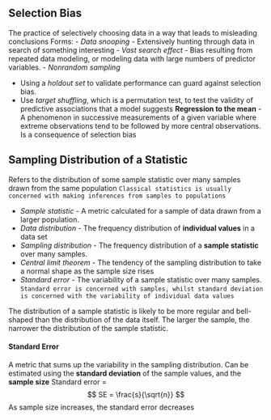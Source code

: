 ## Selection Bias
The practice of selectively choosing data in a way that leads to misleading conclusions
Forms:
	- *Data snooping* - Extensively hunting through data in search of something interesting
	- *Vast search effect* - Bias resulting from repeated data modeling, or modeling data with large numbers of predictor variables.
	- *Nonrandom sampling*
- Using a *holdout set* to validate performance can guard against selection bias.
- Use *target shuffling*, which is a permutation test, to test the validity of predictive associations that a model suggests
**Regression to the mean** - A phenomenon in successive measurements of a given variable where extreme observations tend to be followed by more central observations. Is a consequence of selection bias

## Sampling Distribution of a Statistic
Refers to the distribution of some sample statistic over many samples drawn from the same population
`Classical statistics is usually concerned with making inferences from samples to populations`
- *Sample statistic* - A metric calculated for a sample of data drawn from a larger population.
- *Data distribution* - The frequency distribution of **individual values** in a data set
- *Sampling distribution* - The frequency distribution of a **sample statistic** over many samples.
- *Central limit theorem* - The tendency of the sampling distribution to take a normal shape as the sample size rises
- *Standard error* - The variability of a sample statistic over many samples.
`Standard error is concerned with samples, whilst standard deviation is concerned with the variability of individual data values`

The distribution of a sample statistic is likely to be more regular and bell-shaped than the distribution of the data itself. The larger the sample, the narrower the distribution of the sample statistic.

#### Standard Error
A metric that sums up the variability in the sampling distribution. Can be estimated using the **standard deviation** of the sample values, and the **sample size**
Standard error = 
$$ SE = \frac{s}{\sqrt{n}} $$
As sample size increases, the standard error decreases
